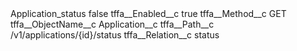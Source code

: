 <?xml version="1.0" encoding="UTF-8"?>
<CustomMetadata xmlns="http://soap.sforce.com/2006/04/metadata" xmlns:xsi="http://www.w3.org/2001/XMLSchema-instance" xmlns:xsd="http://www.w3.org/2001/XMLSchema">
    <label>Application_status</label>
    <protected>false</protected>
    <values>
        <field>tffa__Enabled__c</field>
        <value xsi:type="xsd:boolean">true</value>
    </values>
    <values>
        <field>tffa__Method__c</field>
        <value xsi:type="xsd:string">GET</value>
    </values>
    <values>
        <field>tffa__ObjectName__c</field>
        <value xsi:type="xsd:string">Application__c</value>
    </values>
    <values>
        <field>tffa__Path__c</field>
        <value xsi:type="xsd:string">/v1/applications/{id}/status</value>
    </values>
    <values>
        <field>tffa__Relation__c</field>
        <value xsi:type="xsd:string">status</value>
    </values>
</CustomMetadata>
